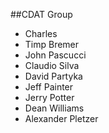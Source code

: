 ##CDAT Group

* Charles 
* Timp Bremer
* John Pascucci
* Claudio Silva
* David Partyka
* Jeff Painter
* Jerry Potter
* Dean Williams
* Alexander Pletzer
